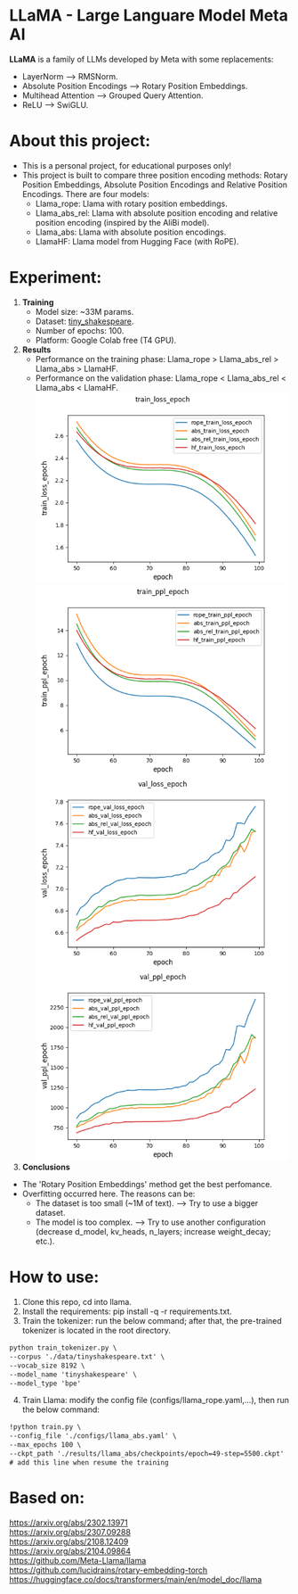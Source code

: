 # LLaMA - Large Languare Model Meta AI
**LLaMA** is a family of LLMs developed by Meta with some replacements:
- LayerNorm ⟶ RMSNorm.
- Absolute Position Encodings ⟶ Rotary Position Embeddings.
- Multihead Attention ⟶ Grouped Query Attention.
- ReLU ⟶ SwiGLU.
# About this project:
- This is a personal project, for educational purposes only!
- This project is built to compare three position encoding methods: Rotary Position Embeddings, Absolute Position Encodings and Relative Position Encodings. There are four models:
   - Llama_rope: Llama with rotary position embeddings.
   - Llama_abs_rel: Llama with absolute position encoding and relative position encoding (inspired by the AliBi model).
   - Llama_abs: Llama with absolute position encodings.
   - LlamaHF: Llama model from Hugging Face (with RoPE).
# Experiment:
1. **Training**
   - Model size: ~33M params.
   - Dataset: [tiny_shakespeare](data/tinyshakespeare.txt).
   - Number of epochs: 100.
   - Platform: Google Colab free (T4 GPU).
2. **Results**
   - Performance on the training phase: Llama_rope > Llama_abs_rel > Llama_abs > LlamaHF.
   - Performance on the validation phase: Llama_rope < Llama_abs_rel < Llama_abs < LlamaHF.
   ![image](results/epoch_100/train_loss_epoch.png) \
   ![image](results/epoch_100/train_ppl_epoch.png) \
   ![image](results/epoch_100/val_loss_epoch.png) \
   ![image](results/epoch_100/val_ppl_epoch.png)
3. **Conclusions**
- The 'Rotary Position Embeddings' method get the best perfomance.
- Overfitting occurred here. The reasons can be:
  - The dataset is too small (~1M of text). ⟶ Try to use a bigger dataset.
  - The model is too complex. ⟶ Try to use another configuration (decrease d_model, kv_heads, n_layers; increase weight_decay; etc.).
# How to use:
1. Clone this repo, cd into llama.
2. Install the requirements: pip install -q -r requirements.txt.
3. Train the tokenizer: run the below command; after that, the pre-trained tokenizer is located in the root directory.
```
python train_tokenizer.py \
--corpus './data/tinyshakespeare.txt' \
--vocab_size 8192 \
--model_name 'tinyshakespeare' \
--model_type 'bpe'
```
4. Train Llama: modify the config file (configs/llama_rope.yaml,...), then run the below command:
```
!python train.py \
--config_file './configs/llama_abs.yaml' \
--max_epochs 100 \
--ckpt_path './results/llama_abs/checkpoints/epoch=49-step=5500.ckpt' # add this line when resume the training
```
# Based on:
https://arxiv.org/abs/2302.13971 \
https://arxiv.org/abs/2307.09288 \
https://arxiv.org/abs/2108.12409 \
https://arxiv.org/abs/2104.09864 \
https://github.com/Meta-Llama/llama \
https://github.com/lucidrains/rotary-embedding-torch \
https://huggingface.co/docs/transformers/main/en/model_doc/llama
